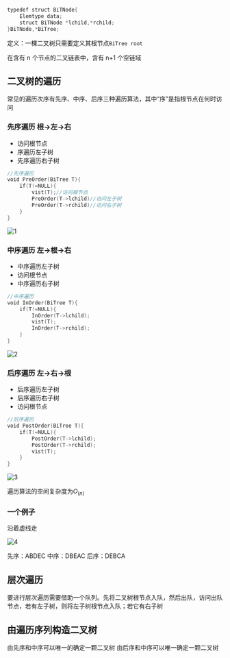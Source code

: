 
```c
typedef struct BiTNode{
    Elemtype data;
    struct BiTNode *lchild,*rchild;
}BiTNode,*BiTree;
```

定义：一棵二叉树只需要定义其根节点`BiTree root`

在含有 n 个节点的二叉链表中，含有 n+1 个空链域

## 二叉树的遍历

常见的遍历次序有先序、中序、后序三种遍历算法，其中“序”是指根节点在何时访问

### 先序遍历 根$\rightarrow$左$\rightarrow$右

- 访问根节点
- 序遍历左子树
- 先序遍历右子树

```c
//先序遍历
void PreOrder(BiTree T){
    if(T!=NULL){
        vist(T);//访问根节点
        PreOrder(T->lchild)//访问左子树
        PreOrder(T->rchild)//访问右子树
    }
}
```

![1](https://images-1302683597.cos.ap-nanjing.myqcloud.com/images/StudyNotes/Algorithm/images_20220327205250.png)

### 中序遍历 左$\rightarrow$根$\rightarrow$右

- 中序遍历左子树
- 访问根节点
- 中序遍历右子树

```c
//中序遍历
void InOrder(BiTree T){
    if(T!=NULL){
        InOrder(T->lchild);
        vist(T);
        InOrder(T->rchild);
    }
}
```

![2](https://images-1302683597.cos.ap-nanjing.myqcloud.com/images/StudyNotes/Algorithm/images_20220327205301.png)

### 后序遍历 左$\rightarrow$右$\rightarrow$根

- 后序遍历左子树
- 后序遍历右子树
- 访问根节点

```c
//后序遍历
void PostOrder(BiTree T){
    if(T!=NULL){
        PostOrder(T->lchild);
        PostOrder(T->rchild);
        vist(T);
    }
}
```

![3](https://images-1302683597.cos.ap-nanjing.myqcloud.com/images/StudyNotes/Algorithm/images_20220327205310.png)

遍历算法的空间复杂度为$O_{(n)}$

### 一个例子

沿着虚线走

![4](https://images-1302683597.cos.ap-nanjing.myqcloud.com/images/StudyNotes/Algorithm/images_20220327205320.png)

先序：ABDEC
中序：DBEAC
后序：DEBCA

## 层次遍历
要进行层次遍历需要借助一个队列。先将二叉树根节点入队，然后出队，访问出队节点，若有左子树，则将左子树根节点入队；若它有右子树

## 由遍历序列构造二叉树
由先序和中序可以唯一的确定一颗二叉树
由后序和中序可以唯一确定一颗二叉树